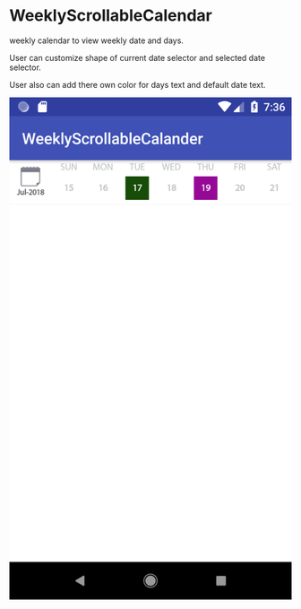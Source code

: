 # WeeklyScrollableCalendar
weekly calendar to view weekly date and days.

User can customize shape of current date selector and selected date selector.

User also can add there own color for days text and default date text.

<img src="https://github.com/vishalhalani/WeeklyScrollableCalendar/blob/master/Screenshot_1531836396.png"/>
